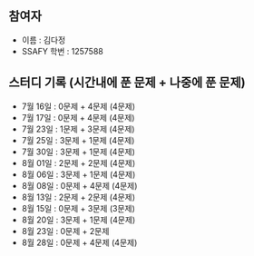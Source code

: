 ## 참여자

- 이름 : 김다정
- SSAFY 학번 : 1257588

## 스터디 기록 (시간내에 푼 문제 + 나중에 푼 문제)

- 7월 16일 : 0문제 + 4문제 (4문제)
- 7월 17일 : 0문제 + 4문제 (4문제)
- 7월 23일 : 1문제 + 3문제 (4문제)
- 7월 25일 : 3문제 + 1문제 (4문제)
- 7월 30일 : 3문제 + 1문제 (4문제)
- 8월 01일 : 2문제 + 2문제 (4문제)
- 8월 06일 : 3문제 + 1문제 (4문제)
- 8월 08일 : 0문제 + 4문제 (4문제)
- 8월 13일 : 2문제 + 2문제 (4문제)
- 8월 15일 : 0문제 + 3문제 (3문제)
- 8월 20일 : 3문제 + 1문제 (4문제)
- 8월 23일 : 0문제 + 2문제
- 8월 28일 : 0문제 + 4문제 (4문제)
